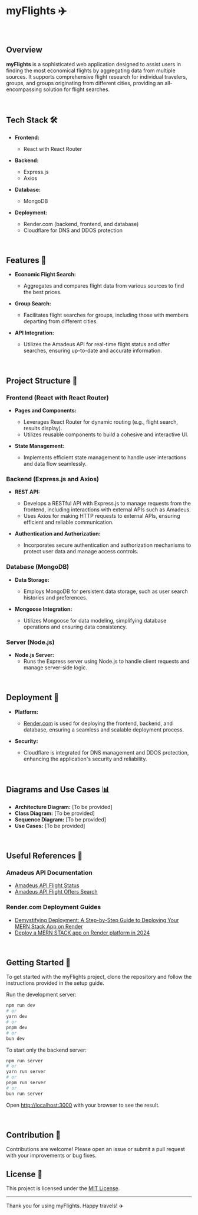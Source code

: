 # myFlights ✈️

<br>

## Overview

**myFlights** is a sophisticated web application designed to assist users in finding the most economical flights by aggregating data from multiple sources. It supports comprehensive flight research for individual travelers, groups, and groups originating from different cities, providing an all-encompassing solution for flight searches.

<br>

## Tech Stack 🛠️

- **Frontend:**
  - React with React Router

- **Backend:**
  - Express.js
  - Axios

- **Database:**
  - MongoDB

- **Deployment:**
  - Render.com (backend, frontend, and database)
  - Cloudflare for DNS and DDOS protection

<br>

## Features 🌟

- **Economic Flight Search:**
  - Aggregates and compares flight data from various sources to find the best prices.
  
- **Group Search:**
  - Facilitates flight searches for groups, including those with members departing from different cities.
  
- **API Integration:**
  - Utilizes the Amadeus API for real-time flight status and offer searches, ensuring up-to-date and accurate information.

<br>

## Project Structure 📂

### Frontend (React with React Router)
- **Pages and Components:**
  - Leverages React Router for dynamic routing (e.g., flight search, results display).
  - Utilizes reusable components to build a cohesive and interactive UI.
  
- **State Management:**
  - Implements efficient state management to handle user interactions and data flow seamlessly.

### Backend (Express.js and Axios)
- **REST API:**
  - Develops a RESTful API with Express.js to manage requests from the frontend, including interactions with external APIs such as Amadeus.
  - Uses Axios for making HTTP requests to external APIs, ensuring efficient and reliable communication.
  
- **Authentication and Authorization:**
  - Incorporates secure authentication and authorization mechanisms to protect user data and manage access controls.

### Database (MongoDB)
- **Data Storage:**
  - Employs MongoDB for persistent data storage, such as user search histories and preferences.
  
- **Mongoose Integration:**
  - Utilizes Mongoose for data modeling, simplifying database operations and ensuring data consistency.

### Server (Node.js)
- **Node.js Server:**
  - Runs the Express server using Node.js to handle client requests and manage server-side logic.

<br>

## Deployment 🚀

- **Platform:**
  - [Render.com](http://render.com) is used for deploying the frontend, backend, and database, ensuring a seamless and scalable deployment process.
  
- **Security:**
  - Cloudflare is integrated for DNS management and DDOS protection, enhancing the application's security and reliability.

<br>

## Diagrams and Use Cases 📊

- **Architecture Diagram:** [To be provided]
- **Class Diagram:** [To be provided]
- **Sequence Diagram:** [To be provided]
- **Use Cases:** [To be provided]

<br>

## Useful References 🔗

### Amadeus API Documentation
- [Amadeus API Flight Status](https://developers.amadeus.com/self-service/category/flights/api-doc/on-demand-flight-status)
- [Amadeus API Flight Offers Search](https://developers.amadeus.com/self-service/category/flights/api-doc/flight-offers-search)

### Render.com Deployment Guides
- [Demystifying Deployment: A Step-by-Step Guide to Deploying Your MERN Stack App on Render](https://medium.com/linkit-intecs/demystifying-deployment-a-step-by-step-guide-to-deploying-your-mern-stack-app-on-render-86cbf76661d0)
- [Deploy a MERN STACK app on Render platform in 2024](https://www.youtube.com/watch?v=ZsFwpjFmpFQ)

<br>

## Getting Started 🚀

To get started with the myFlights project, clone the repository and follow the instructions provided in the setup guide.

Run the development server:
```bash
npm run dev
# or
yarn dev
# or
pnpm dev
# or
bun dev
```

To start only the backend server:
```bash
npm run server
# or
yarn run server
# or
pnpm run server
# or
bun run server
```

Open [http://localhost:3000](http://localhost:3000) with your browser to see the result.

<br>

## Contribution 🤝

Contributions are welcome! Please open an issue or submit a pull request with your improvements or bug fixes.

## License 📄

This project is licensed under the [MIT License](LICENSE).

---

Thank you for using myFlights. Happy travels! ✈️

